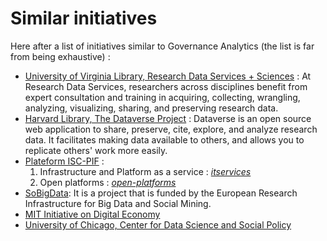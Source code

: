 # Similar initiatives 

Here after a list of initiatives similar to Governance Analytics (the list is far from being exhaustive) : 

* [University of Virginia Library,  Research Data Services + Sciences](http://data.library.virginia.edu/datasources/) : At Research Data Services, researchers across disciplines benefit from expert consultation and training in acquiring, collecting, wrangling, analyzing, visualizing, sharing, and preserving research data. 
* [Harvard Library, The Dataverse Project](http://library.harvard.edu/gdc) : Dataverse is an open source web application to share, preserve, cite, explore, and analyze research data. It facilitates making data available to others, and allows you to replicate others' work more easily.
* [Plateform ISC-PIF](https://iscpif.fr/itservices/) :
    1.  Infrastructure and Platform as a service : [*itservices*](https://iscpif.fr/itservices/)
    2.  Open platforms : [*open-platforms*](https://iscpif.fr/services/open-platforms/)
* [SoBigData](http://www.sobigdata.eu/): It is a project that is funded by the European Research Infrastructure for Big Data and Social Mining. 
* [MIT Initiative on Digital Economy](http://ide.mit.edu/research-pillars/social-analytics-and-digital-experimentation)
* [University of Chicago, Center for Data Science and Social Policy](http://dsapp.uchicago.edu/)